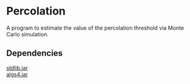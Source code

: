 # Percolation
A program to estimate the value of the percolation threshold via Monte Carlo simulation.

## Dependencies
[stdlib.jar](http://algs4.cs.princeton.edu/code/stdlib.jar)<br>
[algs4.jar](http://algs4.cs.princeton.edu/code/algs4.jar)


